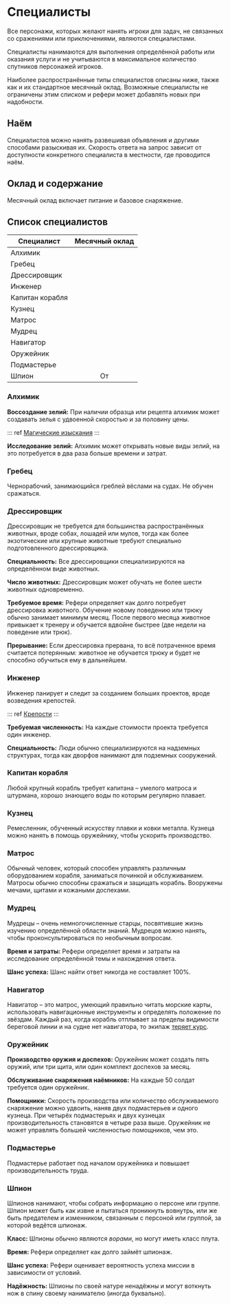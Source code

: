 # Специалисты

Все персонажи, которых желают нанять игроки для задач, не связанных со сражениями или приключениями, являются специалистами.

Специалисты нанимаются для выполнения определённой работы или оказания услуги и не учитываются в максимальное количество спутников персонажей игроков.

Наиболее распространённые типы специалистов описаны ниже, также как и их стандартное месячный оклад. Возможные специалисты не ограничены этим списком и рефери может добавлять новых при надобности.

## Наём

Специалистов можно нанять развешивая объявления и другими способами разыскивая их. Скорость ответа на запрос зависит от доступности конкретного специалиста в местности, где проводится наём.

## Оклад и содержание

Месячный оклад включает питание и базовое снаряжение.

## Список специалистов

| Специалист      |      Месячный оклад       |
| --------------- | :-----------------------: |
| Алхимик         |  <Coin v="1000" t="g" />  |
| Гребец          |   <Coin v="2" t="g" />    |
| Дрессировщик    |  <Coin v="500" t="g" />   |
| Инженер         |  <Coin v="750" t="g" />   |
| Капитан корабля |  <Coin v="250" t="g" />   |
| Кузнец          |   <Coin v="25" t="g" />   |
| Матрос          |   <Coin v="10" t="g" />   |
| Мудрец          |  <Coin v="2000" t="g" />  |
| Навигатор       |  <Coin v="150" t="g" />   |
| Оружейник       |  <Coin v="100" t="g" />   |
| Подмастерье     |   <Coin v="15" t="g" />   |
| Шпион           | От <Coin v="500" t="g" /> |

### Алхимик

**Воссоздание зелий:** При наличии образца или рецепта алхимик может создавать зелья с удвоенной скоростью и за половину цены.

::: ref
[Магические изыскания](../../magic/magic/magical-research.md)
:::

**Исследование зелий:** Алхимик может открывать новые виды зелий, на это потребуется в два раза больше времени и затрат.

### Гребец

Чернорабочий, занимающийся греблей вёслами на судах. Не обучен сражаться.

### Дрессировщик

Дрессировщик не требуется для большинства распространённых животных, вроде собах, лошадей или мулов, тогда как более экзотические или крупные животные требуют специально подготовленного дрессировщика.

**Специальность:** Все дрессировщики специализируются на определённом виде животных.

**Число животных:** Дрессировщик может обучать не более шести животных одновременно.

**Требуемое время:** Рефери определяет как долго потребует дрессировка животного. Обучение новому поведению или трюку обычно занимает минимум месяц. После первого месяца животное привыкает к тренеру и обучается вдвойне быстрее (две недели на поведение или трюк).

**Прерывание:** Если дрессировка прервана, то всё потраченное время считается потерянным: животное не обучается трюку и будет не способно обучиться ему в дальнейшем.

### Инженер

Инженер панирует и следит за созданием больших проектов, вроде возведения крепостей.

::: ref
[Крепости](../strongholds/construction.md)
:::

**Требуемая численность:** На каждые <Coin v="100000" t="g" /> стоимости проекта требуется один инженер.

**Специальность:** Люди обычно специализируются на надземных структурах, тогда как дворфов нанимают для подземных сооружений.

### Капитан корабля

Любой крупный корабль требует капитана – умелого матроса и штурмана, хорошо знающего воды по которым регулярно плавает.

### Кузнец

Ремесленник, обученный искусству плавки и ковки металла. Кузнеца можно нанять в помощь оружейнику, чтобы ускорить производство.

### Матрос

Обычный человек, который способен управлять различным оборудованием корабля, заниматься починкой и обслуживанием. Матросы обычно способны сражаться и защищать корабль. Вооружены мечами, щитами и кожаными доспехами.

### Мудрец

Мудрецы – очень немногочисленные старцы, посвятившие жизнь изучению определённой области знаний. Мудрецов можно нанять, чтобы проконсультироваться по необычным вопросам.

**Время и затраты:** Рефери определяет время и затраты на исследование определённой темы и нахождения ответа.

**Шанс успеха:** Шанс найти ответ никогда не составляет 100%.

### Навигатор

Навигатор – это матрос, умеющий правильно читать морские карты, использовать навигационные инструменты и определять положение по звёздам. Каждый раз, когда корабль отплывает за пределы видимости береговой линии и на судне нет навигатора, то экипаж [теряет курс](../../adventures/adventuring/waterborne-adventuring.md#потеря-курса).

### Оружейник

**Производство оружия и доспехов:** Оружейник может создать пять оружий, или три щита, или один комплект доспехов за месяц.

**Обслуживание снаряжения наёмников:** На каждые 50 солдат требуется один оружейник.

**Помощники:** Скорость производства или количество обслуживаемого снаряжение можно удвоить, наняв двух подмастерьев и одного кузнеца. При четырёх подмастерьях и двух кузнецах производительность становятся в четыре раза выше. Оружейник не может управлять большей численностью помощников, чем это.

### Подмастерье

Подмастерье работает под началом оружейника и повышает производительность труда.

### Шпион

Шпионов нанимают, чтобы собрать информацию о персоне или группе. Шпион может быть как извне и пытаться проникнуть вовнутрь, или же быть предателем и изменником, связанным с персоной или группой, за которой ведётся шпионаж.

**Класс:** Шпионы обычно являются _ворами_, но могут иметь класс плута.

**Время:** Рефери определяет как долго займёт шпионаж.

**Шанс успеха:** Рефери оценивает вероятность успеха миссии в зависимости от условий.

**Надёжность:** Шпионы по своей натуре ненадёжны и могут воткнуть нож в спину своему нанимателю (иногда буквально).
